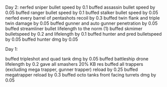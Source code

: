 







Day 2:
nerfed sniper bullet speed by 0.1
buffed assassin bullet speed by 0.05
buffed ranger bullet speed by 0.1
buffed stalker bullet speed by 0.05
nerfed every barrel of pentashots recoil by 0.3
buffed twin flank and triple twin damage by 0.05
buffed gunner and auto gunner penetration by 0.05
buffed streamliner bullet lifelength to the norm (1)
buffed skmimer bulletspeed by 0.2 and lifelength by 0.1
buffed hunter and pred bulletspeed by 0.05
buffed hunter dmg by 0.05

Day 1:

buffed tripleshot and quad tank dmg by 0.05
buffed battleship drone lifelength by 0.2
gave all smashers 20% KB res 
buffed all trappers (excluding mega trapper, gunner trapper) reload by 0.25
buffed megatrapper reload by 0.3
buffed octo tanks front facing turrets dmg by 0.05